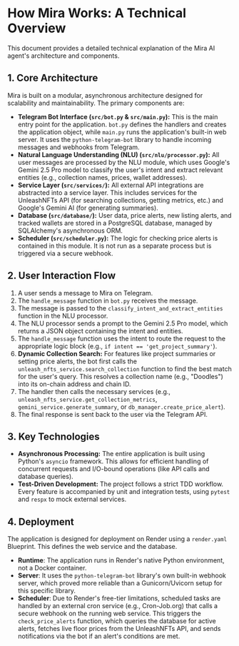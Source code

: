 # How Mira Works: A Technical Overview

This document provides a detailed technical explanation of the Mira AI agent's architecture and components.

## 1. Core Architecture

Mira is built on a modular, asynchronous architecture designed for scalability and maintainability. The primary components are:

-   **Telegram Bot Interface (`src/bot.py` & `src/main.py`):** This is the main entry point for the application. `bot.py` defines the handlers and creates the application object, while `main.py` runs the application's built-in web server. It uses the `python-telegram-bot` library to handle incoming messages and webhooks from Telegram.
-   **Natural Language Understanding (NLU) (`src/nlu/processor.py`):** All user messages are processed by the NLU module, which uses Google's Gemini 2.5 Pro model to classify the user's intent and extract relevant entities (e.g., collection names, prices, wallet addresses).
-   **Service Layer (`src/services/`):** All external API integrations are abstracted into a service layer. This includes services for the UnleashNFTs API (for searching collections, getting metrics, etc.) and Google's Gemini AI (for generating summaries).
-   **Database (`src/database/`):** User data, price alerts, new listing alerts, and tracked wallets are stored in a PostgreSQL database, managed by SQLAlchemy's asynchronous ORM.
-   **Scheduler (`src/scheduler.py`):** The logic for checking price alerts is contained in this module. It is not run as a separate process but is triggered via a secure webhook.

## 2. User Interaction Flow

1.  A user sends a message to Mira on Telegram.
2.  The `handle_message` function in `bot.py` receives the message.
3.  The message is passed to the `classify_intent_and_extract_entities` function in the NLU processor.
4.  The NLU processor sends a prompt to the Gemini 2.5 Pro model, which returns a JSON object containing the intent and entities.
5.  The `handle_message` function uses the intent to route the request to the appropriate logic block (e.g., `if intent == 'get_project_summary'`).
6.  **Dynamic Collection Search:** For features like project summaries or setting price alerts, the bot first calls the `unleash_nfts_service.search_collection` function to find the best match for the user's query. This resolves a collection name (e.g., "Doodles") into its on-chain address and chain ID.
7.  The handler then calls the necessary services (e.g., `unleash_nfts_service.get_collection_metrics`, `gemini_service.generate_summary`, or `db_manager.create_price_alert`).
8.  The final response is sent back to the user via the Telegram API.

## 3. Key Technologies

-   **Asynchronous Processing:** The entire application is built using Python's `asyncio` framework. This allows for efficient handling of concurrent requests and I/O-bound operations (like API calls and database queries).
-   **Test-Driven Development:** The project follows a strict TDD workflow. Every feature is accompanied by unit and integration tests, using `pytest` and `respx` to mock external services.

## 4. Deployment

The application is designed for deployment on Render using a `render.yaml` Blueprint. This defines the web service and the database.

-   **Runtime**: The application runs in Render's native Python environment, not a Docker container.
-   **Server**: It uses the `python-telegram-bot` library's own built-in webhook server, which proved more reliable than a Gunicorn/Uvicorn setup for this specific library.
-   **Scheduler**: Due to Render's free-tier limitations, scheduled tasks are handled by an external cron service (e.g., Cron-Job.org) that calls a secure webhook on the running web service. This triggers the `check_price_alerts` function, which queries the database for active alerts, fetches live floor prices from the UnleashNFTs API, and sends notifications via the bot if an alert's conditions are met.
